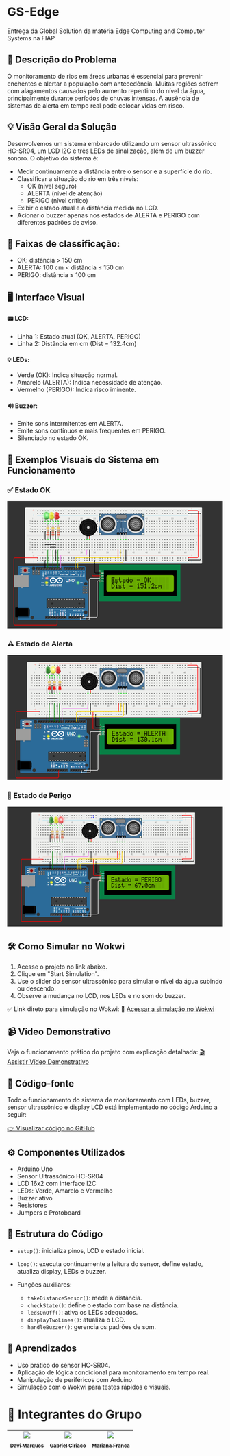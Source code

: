 # GS-Edge
Entrega da Global Solution da matéria Edge Computing and Computer Systems na FIAP

## 🌊 Descrição do Problema
O monitoramento de rios em áreas urbanas é essencial para prevenir enchentes e alertar a população com antecedência. Muitas regiões sofrem com alagamentos causados pelo aumento repentino do nível da água, principalmente durante períodos de chuvas intensas. A ausência de sistemas de alerta em tempo real pode colocar vidas em risco.

## 💡 Visão Geral da Solução
Desenvolvemos um sistema embarcado utilizando um sensor ultrassônico HC-SR04, um LCD I2C e três LEDs de sinalização, além de um buzzer sonoro. O objetivo do sistema é:

- Medir continuamente a distância entre o sensor e a superfície do rio.
- Classificar a situação do rio em três níveis:
    - OK (nível seguro)
    - ALERTA (nível de atenção)
    - PERIGO (nível crítico)
- Exibir o estado atual e a distância medida no LCD.
- Acionar o buzzer apenas nos estados de ALERTA e PERIGO com diferentes padrões de aviso.

## 🎯 Faixas de classificação:
- OK: distância > 150 cm
- ALERTA: 100 cm < distância ≤ 150 cm
- PERIGO: distância ≤ 100 cm

## 🖥️ Interface Visual
#### 📟 LCD:
- Linha 1: Estado atual (OK, ALERTA, PERIGO)
- Linha 2: Distância em cm (Dist = 132.4cm)

#### 💡 LEDs:
- Verde (OK): Indica situação normal.
- Amarelo (ALERTA): Indica necessidade de atenção.
- Vermelho (PERIGO): Indica risco iminente.

#### 🔊 Buzzer:
- Emite sons intermitentes em ALERTA.
- Emite sons contínuos e mais frequentes em PERIGO.
- Silenciado no estado OK.

## 📸 Exemplos Visuais do Sistema em Funcionamento

### ✅ Estado OK

![Distância Alta](imgs/distancia_ok.png)

### ⚠️ Estado de Alerta

![Distância Moderada](imgs/distancia_alerta.png)

### 🚨 Estado de Perigo

![Distância Baixa](imgs/distancia_perigo.png)

## 🛠️ Como Simular no Wokwi
1. Acesse o projeto no link abaixo.
2. Clique em "Start Simulation".
3. Use o slider do sensor ultrassônico para simular o nível da água subindo ou descendo.
4. Observe a mudança no LCD, nos LEDs e no som do buzzer.

✅ Link direto para simulação no Wokwi: 🔗 [Acessar a simulação no Wokwi](https://wokwi.com/projects/432133929837943809)

## 📹 Vídeo Demonstrativo
Veja o funcionamento prático do projeto com explicação detalhada: [🎬 Assistir Vídeo Demonstrativo](https://www.youtube.com/watch?v=2lcm9rwL3pA)

## 📄 Código-fonte
Todo o funcionamento do sistema de monitoramento com LEDs, buzzer, sensor ultrassônico e display LCD está implementado no código Arduino a seguir:

[👉 Visualizar código no GitHub](https://github.com/DaviMunhoz1005/GS-Edge/blob/main/main.cpp)

## ⚙️ Componentes Utilizados
- Arduino Uno
- Sensor Ultrassônico HC-SR04
- LCD 16x2 com interface I2C
- LEDs: Verde, Amarelo e Vermelho
- Buzzer ativo
- Resistores
- Jumpers e Protoboard

## 📁 Estrutura do Código
- `setup()`: inicializa pinos, LCD e estado inicial.
- `loop()`: executa continuamente a leitura do sensor, define estado, atualiza display, LEDs e buzzer.

- Funções auxiliares:
    - `takeDistanceSensor()`: mede a distância.
    - `checkState()`: define o estado com base na distância.
    - `ledsOnOff()`: ativa os LEDs adequados.
    - `displayTwoLines()`: atualiza o LCD.
    - `handleBuzzer()`: gerencia os padrões de som.

## 🧠 Aprendizados
- Uso prático do sensor HC-SR04.
- Aplicação de lógica condicional para monitoramento em tempo real.
- Manipulação de periféricos com Arduino.
- Simulação com o Wokwi para testes rápidos e visuais.

# 👥 Integrantes do Grupo  

| [<img loading="lazy" src="https://github.com/DaviMunhoz1005.png" width=115><br><sub>Davi Marques</sub>](https://github.com/DaviMunhoz1005) |  [<img loading="lazy" src="https://github.com/Gabsgc01.png" width=115><br><sub>Gabriel Ciriaco</sub>](https://github.com/Gabsgc01) | [<img loading="lazy" src="https://github.com/MariFranca.png" width=115><br><sub>Mariana Franca</sub>](https://github.com/MariFranca) | 
| :---: | :---: | :---: |
